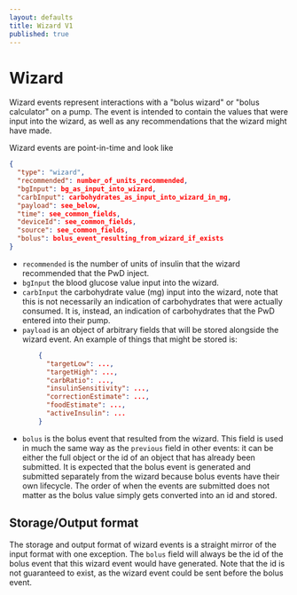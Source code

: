 ```yaml
---
layout: defaults
title: Wizard V1
published: true
---
```

# Wizard

Wizard events represent interactions with a "bolus wizard" or "bolus calculator" on a pump.  The event is intended to contain the values that were input into the wizard, as well as any recommendations that the wizard might have made.

Wizard events are point-in-time and look like

~~~json
{
  "type": "wizard",
  "recommended": number_of_units_recommended,
  "bgInput": bg_as_input_into_wizard,
  "carbInput": carbohydrates_as_input_into_wizard_in_mg,
  "payload": see_below,
  "time": see_common_fields,
  "deviceId": see_common_fields,
  "source": see_common_fields,
  "bolus": bolus_event_resulting_from_wizard_if_exists
}
~~~

* `recommended` is the number of units of insulin that the wizard recommended that the PwD inject.
* `bgInput` the blood glucose value input into the wizard.
* `carbInput` the carbohydrate value (mg) input into the wizard, note that this is not necessarily an indication of carbohydrates that were actually consumed.  It is, instead, an indication of carbohydrates that the PwD entered into their pump.
* `payload` is an object of arbitrary fields that will be stored alongside the wizard event.  An example of things that might be stored is:
    ~~~json
        {
          "targetLow": ...,
          "targetHigh": ...,
          "carbRatio": ...,
          "insulinSensitivity": ...,
          "correctionEstimate": ...,
          "foodEstimate": ...,
          "activeInsulin": ...
        }
    ~~~
* `bolus` is the bolus event that resulted from the wizard.  This field is used in much the same way as the `previous` field in other events: it can be either the full object or the id of an object that has already been submitted.  It is expected that the bolus event is generated and submitted separately from the wizard because bolus events have their own lifecycle.  The order of when the events are submitted does not matter as the bolus value simply gets converted into an id and stored.

## Storage/Output format

The storage and output format of wizard events is a straight mirror of the input format with one exception.  The `bolus` field will always be the id of the bolus event that this wizard event would have generated.  Note that the id is not guaranteed to exist, as the wizard event could be sent before the bolus event.